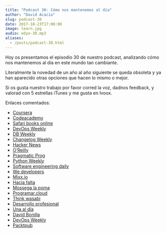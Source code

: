 ```yaml
---
title: "Podcast 30: Cómo nos mantenemos al día"
author: "David Acacio"
slug: podcast-30
date: 2017-10-23T17:00:00
image: learn.jpg
audio: edyo-30.mp3
aliases:
  - /posts/podcast-30.html
---
```


Hoy os presentamos el episodio 30 de nuestro podcast, analizando cómo nos mantenemos al día en este mundo tan cambiante.

<!--more-->

Literalmente la novedad de un año al año siguiente se queda obsoleta y ya han aparecido otras opciones que hacen lo mismo o mejor.

Si os gusta nuestro trabajo por favor corred la voz, dadnos feedback, y valorad con 5 estrellas iTunes y me gusta en Ivoox.

Enlaces comentados:

 * [Coursera](https://www.coursera.org/)
 * [Codeacademy](https://www.codecademy.com/)
 * [Safari books online](https://www.safaribooksonline.com/)
 * [DevOps Weekly](http://www.devopsweekly.com/)
 * [DB Weekly](https://dbweekly.com/)
 * [Changelog Weekly](https://changelog.com/weekly)
 * [Hacker News](https://thehackernews.com/)
 * [O’Reilly](https://www.oreilly.com/)
 * [Pragmatic Prog](https://pragprog.com/)
 * [Python Weekly](https://www.pythonweekly.com/)
 * [Software engineering daily](https://softwareengineeringdaily.com/)
 * [We developers](http://wedevelopers.com/)
 * [Mixx.io](https://mixx.io/)
 * [Hacia falta](https://haciafalta.com/)
 * [Mossega la poma](https://mossegalapoma.cat/)
 * [Programar.cloud](https://programar.cloud/)
 * [Think wasabi](http://thinkwasabi.com/)
 * [Desarrollo profesional](https://pantaloni.es/category/podcast/)
 * [Una al día](http://unaaldia.hispasec.com/)
 * [David Bonilla](http://bonillaware.us2.list-manage.com/)
 * [DevOps Weekly](http://www.devopsweekly.com/)
 * [Packtpub](https://www.packtpub.com/packt/offers/free-learning)
